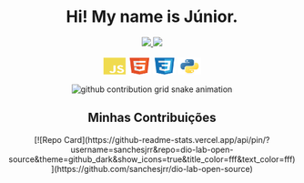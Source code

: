 <h1 align="center"> Hi! My name is Júnior. </h1>

<div align="center">
  <a href="https://github.com/sanchesjrr">
    <img height="180em" src="https://github-readme-stats.vercel.app/api?username=sanchesjrr&show_icons=true&theme=react&include_all_commits=true&count_private=true" />
    <img height="180em" src="https://github-readme-stats.vercel.app/api/top-langs/?username=sanchesjrr&layout=compact&langs_count=7&theme=react" />
  </a>
</div>

<div align="center">
  <div style="display: inline_block"><br>
    <img align="center" alt="Rafa-Js" height="30" width="40" src="https://raw.githubusercontent.com/devicons/devicon/master/icons/javascript/javascript-plain.svg">
    <img align="center" alt="HTML" height="30" width="40" src="https://raw.githubusercontent.com/devicons/devicon/master/icons/html5/html5-original.svg">
    <img align="center" alt="CSS" height="30" width="40" src="https://raw.githubusercontent.com/devicons/devicon/master/icons/css3/css3-original.svg">
    <img align="center" alt="Python" height="30" width="40" src="https://raw.githubusercontent.com/devicons/devicon/master/icons/python/python-original.svg">
  </div>
  <br>
  
  <picture>
    <source
      media="(prefers-color-scheme: dark)"
      srcset="https://raw.githubusercontent.com/platane/snk/output/github-contribution-grid-snake-dark.svg"
    />
    <source
      media="(prefers-color-scheme: light)"
      srcset="https://raw.githubusercontent.com/platane/snk/output/github-contribution-grid-snake.svg"
    />
    <img
      alt="github contribution grid snake animation"
      src="https://raw.githubusercontent.com/sanchesjrr/github-contribution-grid-snake.svg"
    />
  </picture>
</div>

<div align="center">
  <h2>Minhas Contribuições</h2>
</div>

<div align="center">
  [![Repo Card](https://github-readme-stats.vercel.app/api/pin/?username=sanchesjrr&repo=dio-lab-open-source&theme=github_dark&show_icons=true&title_color=fff&text_color=fff)](https://github.com/sanchesjrr/dio-lab-open-source)
</div>
